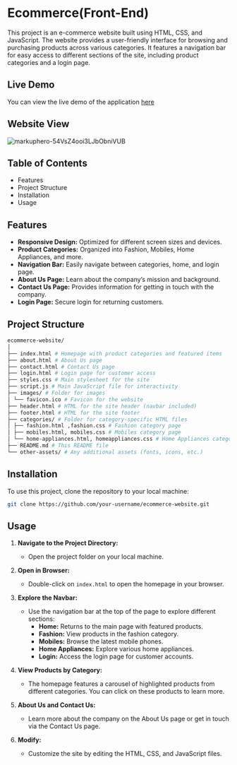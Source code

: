 # Ecommerce(Front-End)
This project is an e-commerce website built using HTML, CSS, and JavaScript. The website provides a user-friendly interface for browsing and purchasing products across various categories. It features a navigation bar for easy access to different sections of the site, including product categories and a login page.
## Live Demo
You can view the live demo of the application [here](https://pk1331.github.io/Ecommerce/ecommerce/index.html)
## Website View
![markuphero-54VsZ4ooi3LJbObniVUB](https://github.com/user-attachments/assets/0c890575-1090-4df1-ba9c-161c5111d335)

## Table of Contents
- Features
- Project Structure
- Installation
- Usage
  
## Features
- **Responsive Design:** Optimized for different screen sizes and devices.
- **Product Categories:** Organized into Fashion, Mobiles, Home Appliances, and more.
- **Navigation Bar:** Easily navigate between categories, home, and login page.
- **About Us Page:** Learn about the company’s mission and background.
- **Contact Us Page:** Provides information for getting in touch with the company.
- **Login Page:** Secure login for returning customers.

## Project Structure
``` bash
ecommerce-website/
│
├── index.html # Homepage with product categories and featured items
├── about.html # About Us page
├── contact.html # Contact Us page
├── login.html # Login page for customer access
├── styles.css # Main stylesheet for the site
├── script.js # Main JavaScript file for interactivity
├── images/ # Folder for images
│ └── favicon.ico # Favicon for the website
├── header.html # HTML for the site header (navbar included)
├── footer.html # HTML for the site footer
├── categories/ # Folder for category-specific HTML files
│ ├── fashion.html ,fashion.css # Fashion category page
│ ├── mobiles.html, mobiles.css # Mobiles category page
│ └── home-appliances.html, homeappliances.css # Home Appliances category page
├── README.md # This README file
└── other-assets/ # Any additional assets (fonts, icons, etc.)
```

## Installation

To use this project, clone the repository to your local machine:

```bash
git clone https://github.com/your-username/ecommerce-website.git
```
## Usage

1. **Navigate to the Project Directory:**
   - Open the project folder on your local machine.

2. **Open in Browser:**
   - Double-click on `index.html` to open the homepage in your browser.

3. **Explore the Navbar:**
   - Use the navigation bar at the top of the page to explore different sections:
     - **Home:** Returns to the main page with featured products.
     - **Fashion:** View products in the fashion category.
     - **Mobiles:** Browse the latest mobile phones.
     - **Home Appliances:** Explore various home appliances.
     - **Login:** Access the login page for customer accounts.

4. **View Products by Category:**
   - The homepage features a carousel of highlighted products from different categories. You can click on these products to learn more.

5. **About Us and Contact Us:**
   - Learn more about the company on the About Us page or get in touch via the Contact Us page.

6. **Modify:**
   - Customize the site by editing the HTML, CSS, and JavaScript files.
